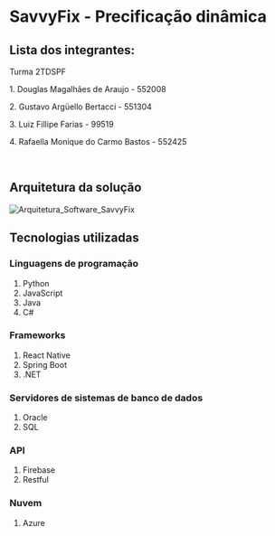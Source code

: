 # SavvyFix - Precificação dinâmica

## Lista dos integrantes:
<p>Turma 2TDSPF</p>
<p>1. Douglas Magalhães de Araujo - 552008</p>
<p>2. Gustavo Argüello Bertacci - 551304</p>
<p>3. Luiz Fillipe Farias - 99519</p>
<p>4. Rafaella Monique do Carmo Bastos - 552425</p><br>

## Arquitetura da solução
![Arquitetura_Software_SavvyFix](https://github.com/rafaellabastos/savvyfix-dotnet/assets/85761347/95202634-ced1-4b45-b543-aafb46ead510)

## Tecnologias utilizadas
### Linguagens de programação
1. Python
2. JavaScript
3. Java
4. C#

### Frameworks
1. React Native
2. Spring Boot
3. .NET

### Servidores de sistemas de banco de dados
1. Oracle
2. SQL

### API
1. Firebase
2. Restful

### Nuvem
1. Azure
